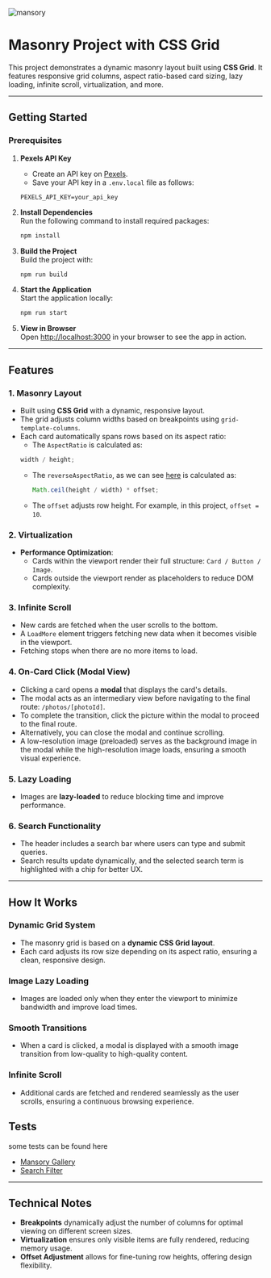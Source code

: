 ![mansory](./assests/mansory.png)

# Masonry Project with CSS Grid

This project demonstrates a dynamic masonry layout built using **CSS Grid**. It features responsive grid columns, aspect ratio-based card sizing, lazy loading, infinite scroll, virtualization, and more.

---

## Getting Started

### Prerequisites

1. **Pexels API Key**

   - Create an API key on [Pexels](https://www.pexels.com/api/).
   - Save your API key in a `.env.local` file as follows:

   ```env
   PEXELS_API_KEY=your_api_key
   ```

2. **Install Dependencies**  
   Run the following command to install required packages:

   ```bash
   npm install
   ```

3. **Build the Project**  
   Build the project with:

   ```bash
   npm run build
   ```

4. **Start the Application**  
   Start the application locally:

   ```bash
   npm run start
   ```

5. **View in Browser**  
   Open [http://localhost:3000](http://localhost:3000) in your browser to see the app in action.

---

## Features

### 1. **Masonry Layout**

- Built using **CSS Grid** with a dynamic, responsive layout.
- The grid adjusts column widths based on breakpoints using `grid-template-columns`.
- Each card automatically spans rows based on its aspect ratio:
  - The `AspectRatio` is calculated as:
  ```js
  width / height;
  ```
  - The `reverseAspectRatio`, as we can see [here](src/components/GalleryItem/index.tsx#25) is calculated as:
    ```js
    Math.ceil(height / width) * offset;
    ```
  - The `offset` adjusts row height. For example, in this project, `offset = 10`.

### 2. **Virtualization**

- **Performance Optimization**:
  - Cards within the viewport render their full structure: `Card / Button / Image`.
  - Cards outside the viewport render as placeholders to reduce DOM complexity.

### 3. **Infinite Scroll**

- New cards are fetched when the user scrolls to the bottom.
- A `LoadMore` element triggers fetching new data when it becomes visible in the viewport.
- Fetching stops when there are no more items to load.

### 4. **On-Card Click (Modal View)**

- Clicking a card opens a **modal** that displays the card's details.
- The modal acts as an intermediary view before navigating to the final route: `/photos/[photoId]`.
- To complete the transition, click the picture within the modal to proceed to the final route.
- Alternatively, you can close the modal and continue scrolling.
- A low-resolution image (preloaded) serves as the background image in the modal while the high-resolution image loads, ensuring a smooth visual experience.

### 5. **Lazy Loading**

- Images are **lazy-loaded** to reduce blocking time and improve performance.

### 6. **Search Functionality**

- The header includes a search bar where users can type and submit queries.
- Search results update dynamically, and the selected search term is highlighted with a chip for better UX.

---

## How It Works

### **Dynamic Grid System**

- The masonry grid is based on a **dynamic CSS Grid layout**.
- Each card adjusts its row size depending on its aspect ratio, ensuring a clean, responsive design.

### **Image Lazy Loading**

- Images are loaded only when they enter the viewport to minimize bandwidth and improve load times.

### **Smooth Transitions**

- When a card is clicked, a modal is displayed with a smooth image transition from low-quality to high-quality content.

### **Infinite Scroll**

- Additional cards are fetched and rendered seamlessly as the user scrolls, ensuring a continuous browsing experience.

## **Tests**

some tests can be found here

- [Mansory Gallery](src/components/Mansory/__tests__/index.test.tsx)
- [Search Filter](src/components/SearchFilter/__tests__/index.test.tsx)

---

## Technical Notes

- **Breakpoints** dynamically adjust the number of columns for optimal viewing on different screen sizes.
- **Virtualization** ensures only visible items are fully rendered, reducing memory usage.
- **Offset Adjustment** allows for fine-tuning row heights, offering design flexibility.
